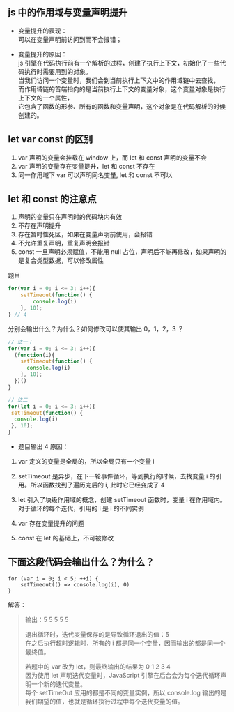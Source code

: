 ## js 中的作用域与变量声明提升   
- 变量提升的表现：    
   可以在变量声明前访问到而不会报错；    
   
- 变量提升的原因：   
   js 引擎在代码执行前有一个解析的过程，创建了执行上下文，初始化了一些代码执行时需要用到的对象。   
   当我们访问一个变量时，我们会到当前执行上下文中的作用域链中去查找，   
   而作用域链的首端指向的是当前执行上下文的变量对象，这个变量对象是执行上下文的一个属性，   
   它包含了函数的形参、所有的函数和变量声明，这个对象是在代码解析的时候创建的。


## let var const 的区别

1. var 声明的变量会挂载在 window 上，而 let 和 const 声明的变量不会
2. var 声明的变量存在变量提升，let 和 const 不存在
3. 同一作用域下 var 可以声明同名变量, let 和 const 不可以


## let 和 const 的注意点   

1. 声明的变量只在声明时的代码块内有效
2. 不存在声明提升
3. 存在暂时性死区，如果在变量声明前使用，会报错
4. 不允许重复声明，重复声明会报错
5. const 一旦声明必须赋值，不能用 null 占位，声明后不能再修改，如果声明的是复合类型数据，可以修改属性

题目
```js
for(var i = 0; i <= 3; i++){
    setTimeout(function() { 
        console.log(i) 
    }, 10);
} // 4
```
分别会输出什么？为什么？如何修改可以使其输出 0，1，2，3 ？
```js
// 法一：
for(var i = 0; i <= 3; i++){
  (function(i){
    setTimeout(function() { 
      console.log(i) 
    }, 10);
  })()
}

// 法二
for(let i = 0; i <= 3; i++){
 setTimeout(function() { 
  console.log(i) 
 }, 10);
}
```

- 题目输出 4 原因：
1. var 定义的变量是全局的，所以全局只有一个变量 i
2. setTimeout 是异步，在下一轮事件循环，等到执行的时候，去找变量 i 的引用。所以函数找到了遍历完后的 i, 此时它已经变成了 4


1. let 引入了块级作用域的概念，创建 setTimeout 函数时，变量 i 在作用域内。对于循环的每个迭代，引用的 i 是 i 的不同实例
2. var 存在变量提升的问题
3. const 在 let 的基础上，不可被修改 


## 下面这段代码会输出什么？为什么？
```
for (var i = 0; i < 5; ++i) { 
    setTimeout(() => console.log(i), 0) 
}
```

解答：
> 输出：5 5 5 5 5   
>   
> 退出循环时，迭代变量保存的是导致循环退出的值：5   
> 在之后执行超时逻辑时，所有的 i 都是同一个变量，因而输出的都是同一个最终值。   
>   
>   
> 若题中的 var 改为 let，则最终输出的结果为 0 1 2 3 4   
> 因为使用 let 声明迭代变量时，JavaScript 引擎在后台会为每个迭代循环声明一个新的迭代变量。   
> 每个 setTimeOut 应用的都是不同的变量实例，所以 console.log 输出的是我们期望的值，也就是循环执行过程中每个迭代变量的值。   